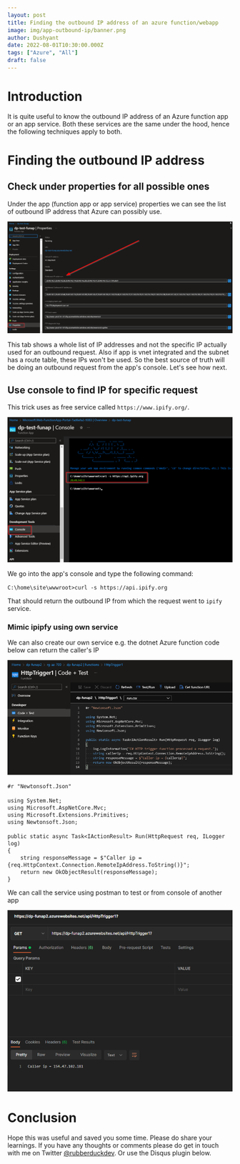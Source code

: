 ```yaml
---
layout: post
title: Finding the outbound IP address of an azure function/webapp
image: img/app-outbound-ip/banner.png
author: Dushyant
date: 2022-08-01T10:30:00.000Z
tags: ["Azure", "All"]
draft: false
---
```

# Introduction
It is quite useful to know the outbound IP address of an Azure function app or an app service. Both these services are the same under the hood, hence the following techniques apply to both.


# Finding the outbound IP address

## Check under properties for all possible ones

Under the app (function app or app service) properties we can see the list of outbound IP address that Azure can possibly use.

![Properties tab](./img/app-outbound-ip/properties.png)

This tab shows a whole list of IP addresses and not the specific IP actually used for an outbound request. Also if app is vnet integrated and the subnet has a route table, these IPs won't be used. So the best source of truth will be doing an outbound request from the app's console. Let's see how next.

## Use console to find IP for specific request

This trick uses as free service called `https://www.ipify.org/`.

![Console tab](./img/app-outbound-ip/console.png)

We go into the app's console and type the following command:

```
C:\home\site\wwwroot>curl -s https://api.ipify.org
```

That should return the outbound IP from which the request went to `ipify` service.

### Mimic ipipfy using own service
We can also create our own service e.g. the dotnet Azure function code below can return the caller's IP

![Console tab](./img/app-outbound-ip/own-service.png)

```
#r "Newtonsoft.Json"

using System.Net;
using Microsoft.AspNetCore.Mvc;
using Microsoft.Extensions.Primitives;
using Newtonsoft.Json;

public static async Task<IActionResult> Run(HttpRequest req, ILogger log)
{
    string responseMessage = $"Caller ip = {req.HttpContext.Connection.RemoteIpAddress.ToString()}";
    return new OkObjectResult(responseMessage);
}
```

We can call the service using postman to test or from console of another app

![Console tab](./img/app-outbound-ip/call-using-postman.png)

# Conclusion
Hope this was useful and saved you some time. Please do share your learnings. If you have any thoughts or comments please do get in touch with me on Twitter [@rubberduckdev](https://twitter.com/rubberduckdev). Or use the Disqus plugin below.